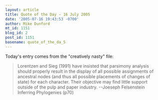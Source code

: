 ```yaml
---
layout: article
title: Quote of the Day - 16 July 2005
date: '2005-07-16 19:43:53 -0700'
author: Mike Dunford
mt_id: 1151
blog_id: 2
post_id: 1151
basename: quote_of_the_da_5
---
```

Today's entry comes from the "creatively nasty" file:

> Lorentzen and Sieg (1991) have insisted that parsimony analysis should properly result in the display of all possible assignments of ancestral nodes (and thus all possible placements of changes of state) for each character. Their objective may find little support outside of the pulp and paper industry. 
> --Joeseph Felsenstein
> Inferring Phylogenies (p70)
